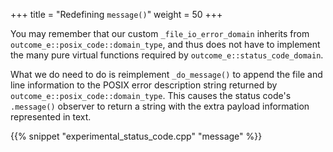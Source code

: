 +++
title = "Redefining `message()`"
weight = 50
+++

You may remember that our custom `_file_io_error_domain` inherits from
`outcome_e::posix_code::domain_type`, and thus does not have to
implement the many pure virtual functions required by `outcome_e::status_code_domain`.

What we do need to do is reimplement `_do_message()` to append the
file and line information to the POSIX error description string
returned by `outcome_e::posix_code::domain_type`. This causes
the status code's `.message()` observer to return a string
with the extra payload information represented in text.

{{% snippet "experimental_status_code.cpp" "message" %}}
